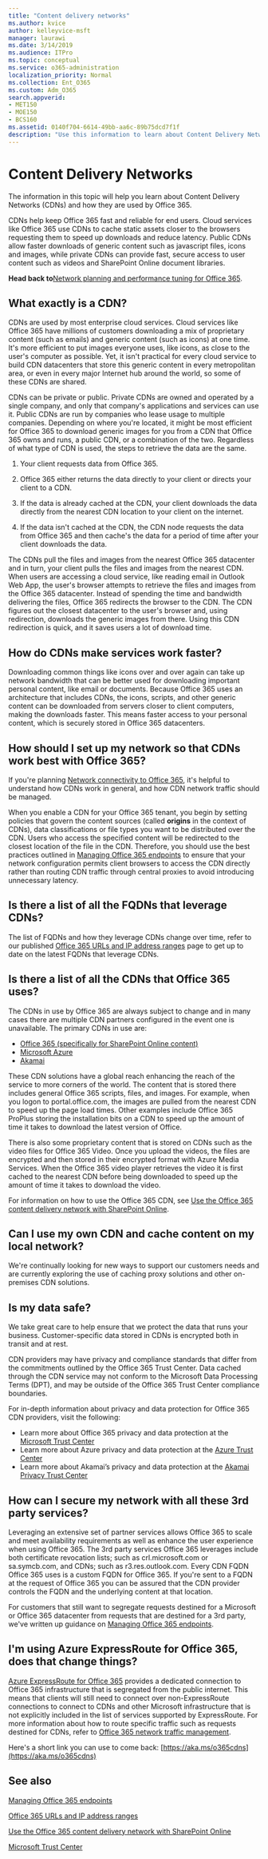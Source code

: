 ```yaml
---
title: "Content delivery networks"
ms.author: kvice
author: kelleyvice-msft
manager: laurawi
ms.date: 3/14/2019
ms.audience: ITPro
ms.topic: conceptual
ms.service: o365-administration
localization_priority: Normal
ms.collection: Ent_O365
ms.custom: Adm_O365
search.appverid:
- MET150
- MOE150
- BCS160
ms.assetid: 0140f704-6614-49bb-aa6c-89b75dcd7f1f
description: "Use this information to learn about Content Delivery Networks (CDNs) and how Office 365 leverages them."
---
```


# Content Delivery Networks

The information in this topic will help you learn about Content Delivery Networks (CDNs) and how they are used by Office 365.

CDNs help keep Office 365 fast and reliable for end users. Cloud services like Office 365 use CDNs to cache static assets closer to the browsers requesting them to speed up downloads and reduce latency. Public CDNs allow faster downloads of generic content such as javascript files, icons and images, while private CDNs can provide fast, secure access to user content such as videos and SharePoint Online document libraries.
  
 **Head back to**[Network planning and performance tuning for Office 365](https://aka.ms/tune).
  
## What exactly is a CDN?

CDNs are used by most enterprise cloud services. Cloud services like Office 365 have millions of customers downloading a mix of proprietary content (such as emails) and generic content (such as icons) at one time. It's more efficient to put images everyone uses, like icons, as close to the user's computer as possible. Yet, it isn't practical for every cloud service to build CDN datacenters that store this generic content in every metropolitan area, or even in every major Internet hub around the world, so some of these CDNs are shared.
  
CDNs can be private or public. Private CDNs are owned and operated by a single company, and only that company's applications and services can use it. Public CDNs are run by companies who lease usage to multiple companies. Depending on where you're located, it might be most efficient for Office 365 to download generic images for you from a CDN that Office 365 owns and runs, a public CDN, or a combination of the two. Regardless of what type of CDN is used, the steps to retrieve the data are the same.
  
1. Your client requests data from Office 365.

2. Office 365 either returns the data directly to your client or directs your client to a CDN.

3. If the data is already cached at the CDN, your client downloads the data directly from the nearest CDN location to your client on the internet.

4. If the data isn't cached at the CDN, the CDN node requests the data from Office 365 and then cache's the data for a period of time after your client downloads the data.

The CDNs pull the files and images from the nearest Office 365 datacenter and in turn, your client pulls the files and images from the nearest CDN. When users are accessing a cloud service, like reading email in Outlook Web App, the user's browser attempts to retrieve the files and images from the Office 365 datacenter. Instead of spending the time and bandwidth delivering the files, Office 365 redirects the browser to the CDN. The CDN figures out the closest datacenter to the user's browser and, using redirection, downloads the generic images from there. Using this CDN redirection is quick, and it saves users a lot of download time.

## How do CDNs make services work faster?

Downloading common things like icons over and over again can take up network bandwidth that can be better used for downloading important personal content, like email or documents. Because Office 365 uses an architecture that includes CDNs, the icons, scripts, and other generic content can be downloaded from servers closer to client computers, making the downloads faster. This means faster access to your personal content, which is securely stored in Office 365 datacenters.

## How should I set up my network so that CDNs work best with Office 365?

If you're planning [Network connectivity to Office 365](network-connectivity.md), it's helpful to understand how CDNs work in general, and how CDN network traffic should be managed.

When you enable a CDN for your Office 365 tenant, you begin by setting policies that govern the content sources (called **origins** in the context of CDNs), data classifications or file types you want to be distributed over the CDN. Users who access the specified content will be redirected to the closest location of the file in the CDN. Therefore, you should use the best practices outlined in [Managing Office 365 endpoints](managing-office-365-endpoints.md) to ensure that your network configuration permits client browsers to access the CDN directly rather than routing CDN traffic through central proxies to avoid introducing unnecessary latency.

## Is there a list of all the FQDNs that leverage CDNs?

The list of FQDNs and how they leverage CDNs change over time, refer to our published [Office 365 URLs and IP address ranges](https://go.microsoft.com/fwlink/p/?LinkID=293744) page to get up to date on the latest FQDNs that leverage CDNs.

## Is there a list of all the CDNs that Office 365 uses?

The CDNs in use by Office 365 are always subject to change and in many cases there are multiple CDN partners configured in the event one is unavailable. The primary CDNs in use are:

+ [Office 365 (specifically for SharePoint Online content)](https://docs.microsoft.com/en-us/office365/enterprise/use-office-365-cdn-with-spo)
+ [Microsoft Azure](https://azure.microsoft.com/documentation/services/cdn/)
+ [Akamai](https://www.akamai.com/us/en/cdn.jsp)

These CDN solutions have a global reach enhancing the reach of the service to more corners of the world. The content that is stored there includes general Office 365 scripts, files, and images. For example, when you logon to portal.office.com, the images are pulled from the nearest CDN to speed up the page load times. Other examples include Office 365 ProPlus storing the installation bits on a CDN to speed up the amount of time it takes to download the latest version of Office.

There is also some proprietary content that is stored on CDNs such as the video files for Office 365 Video. Once you upload the videos, the files are encrypted and then stored in their encrypted format with Azure Media Services. When the Office 365 video player retrieves the video it is first cached to the nearest CDN before being downloaded to speed up the amount of time it takes to download the video.

For information on how to use the Office 365 CDN, see [Use the Office 365 content delivery network with SharePoint Online](use-office-365-cdn-with-spo.md).

## Can I use my own CDN and cache content on my local network?

We're continually looking for new ways to support our customers needs and are currently exploring the use of caching proxy solutions and other on-premises CDN solutions.
  
## Is my data safe?

We take great care to help ensure that we protect the data that runs your business. Customer-specific data stored in CDNs is encrypted both in transit and at rest.

CDN providers may have privacy and compliance standards that differ from the commitments outlined by the Office 365 Trust Center. Data cached through the CDN service may not conform to the Microsoft Data Processing Terms (DPT), and may be outside of the Office 365 Trust Center compliance boundaries.

For in-depth information about privacy and data protection for Office 365 CDN providers, visit the following:  

+ Learn more about Office 365 privacy and data protection at the [Microsoft Trust Center](https://www.microsoft.com/trustcenter)
+ Learn more about Azure privacy and data protection at the [Azure Trust Center](https://azure.microsoft.com/en-us/overview/trusted-cloud/)
+ Learn more about Akamai’s privacy and data protection at the [Akamai Privacy Trust Center](https://www.akamai.com/us/en/about/compliance/data-protection-at-akamai.jsp)

## How can I secure my network with all these 3rd party services?

Leveraging an extensive set of partner services allows Office 365 to scale and meet availability requirements as well as enhance the user experience when using Office 365. The 3rd party services Office 365 leverages include both certificate revocation lists; such as crl.microsoft.com or sa.symcb.com, and CDNs; such as r3.res.outlook.com. Every CDN FQDN Office 365 uses is a custom FQDN for Office 365. If you're sent to a FQDN at the request of Office 365 you can be assured that the CDN provider controls the FQDN and the underlying content at that location.
  
For customers that still want to segregate requests destined for a Microsoft or Office 365 datacenter from requests that are destined for a 3rd party, we've written up guidance on [Managing Office 365 endpoints](https://support.office.com/article/99cab9d4-ef59-4207-9f2b-3728eb46bf9a).
  
## I'm using Azure ExpressRoute for Office 365, does that change things?

[Azure ExpressRoute for Office 365](azure-expressroute.md) provides a dedicated connection to Office 365 infrastructure that is segregated from the public internet. This means that clients will still need to connect over non-ExpressRoute connections to connect to CDNs and other Microsoft infrastructure that is not explicitly included in the list of services supported by ExpressRoute. For more information about how to route specific traffic such as requests destined for CDNs, refer to [Office 365 network traffic management](routing-with-expressroute.md).
  
Here's a short link you can use to come back: [https://aka.ms/o365cdns](https://aka.ms/o365cdns)
  
## See also

[Managing Office 365 endpoints](https://docs.microsoft.com/en-us/office365/enterprise/managing-office-365-endpoints)

[Office 365 URLs and IP address ranges](https://go.microsoft.com/fwlink/p/?LinkID=293744)

[Use the Office 365 content delivery network with SharePoint Online](https://docs.microsoft.com/en-us/office365/enterprise/use-office-365-cdn-with-spo)

[Microsoft Trust Center](https://www.microsoft.com/trustcenter)